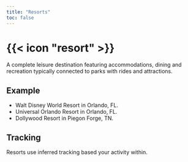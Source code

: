 ```yaml
---
title: "Resorts"
toc: false
---
```


# {{< icon "resort" >}}

A complete leisure destination featuring accommodations, dining and recreation typically connected to parks with rides and attractions.

## Example
* Walt Disney World Resort in Orlando, FL.
* Universal Orlando Resort in Orlando, FL.
* Dollywood Resort in Piegon Forge, TN.

## Tracking
Resorts use inferred tracking based your activity within.